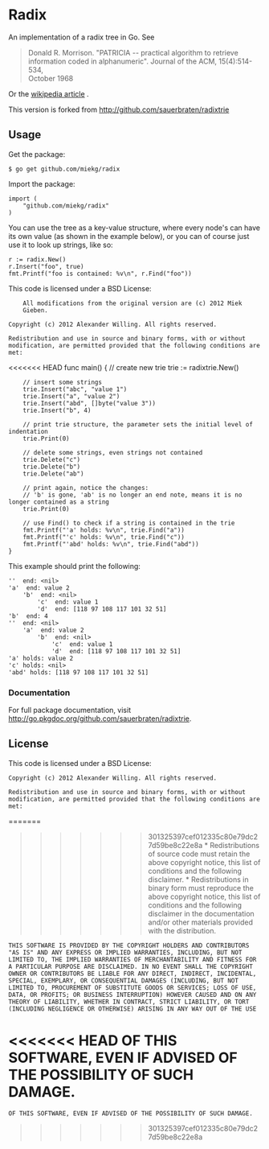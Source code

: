 # Radix

An implementation of a radix tree in Go. See

> Donald R. Morrison. "PATRICIA -- practical algorithm to retrieve              
> information coded in alphanumeric". Journal of the ACM, 15(4):514-534,        
> October 1968    

Or the [wikipedia article](http://en.wikipedia.org/wiki/Radix_tree) .

This version is forked from http://github.com/sauerbraten/radixtrie

## Usage

Get the package:

	$ go get github.com/miekg/radix

Import the package:

	import (
		"github.com/miekg/radix"
	)

You can use the tree as a key-value structure, where every node's can have its
own value (as shown in the example below), or you can of course just use it to
look up strings, like so:

	r := radix.New()
	r.Insert("foo", true)
	fmt.Printf("foo is contained: %v\n", r.Find("foo"))


This code is licensed under a BSD License:
    
        All modifications from the original version are (c) 2012 Miek
        Gieben.

	Copyright (c) 2012 Alexander Willing. All rights reserved.
	
	Redistribution and use in source and binary forms, with or without
	modification, are permitted provided that the following conditions are
	met:
	
<<<<<<< HEAD
	func main() {
		// create new trie
		trie := radixtrie.New()
		
		// insert some strings
		trie.Insert("abc", "value 1")
		trie.Insert("a", "value 2")
		trie.Insert("abd", []byte("value 3"))
		trie.Insert("b", 4)
		
		// print trie structure, the parameter sets the initial level of indentation
		trie.Print(0)
		
		// delete some strings, even strings not contained
		trie.Delete("c")
		trie.Delete("b")
		trie.Delete("ab")
		
		// print again, notice the changes:
		// 'b' is gone, 'ab' is no longer an end note, means it is no longer contained as a string
		trie.Print(0)
		
		// use Find() to check if a string is contained in the trie
		fmt.Printf("'a' holds: %v\n", trie.Find("a"))
		fmt.Printf("'c' holds: %v\n", trie.Find("c"))
		fmt.Printf("'abd' holds: %v\n", trie.Find("abd"))
	}

This example should print the following:

	''  end: <nil>
	'a'  end: value 2
		'b'  end: <nil>
			'c'  end: value 1
			'd'  end: [118 97 108 117 101 32 51]
	'b'  end: 4
	''  end: <nil>
		'a'  end: value 2
			'b'  end: <nil>
				'c'  end: value 1
				'd'  end: [118 97 108 117 101 32 51]
	'a' holds: value 2
	'c' holds: <nil>
	'abd' holds: [118 97 108 117 101 32 51]

### Documentation

For full package documentation, visit http://go.pkgdoc.org/github.com/sauerbraten/radixtrie.

## License

This code is licensed under a BSD License:

	Copyright (c) 2012 Alexander Willing. All rights reserved.
	
	Redistribution and use in source and binary forms, with or without
	modification, are permitted provided that the following conditions are
	met:
	
=======
>>>>>>> 301325397cef012335c80e79dc27d59be8c22e8a
		* Redistributions of source code must retain the above copyright
	notice, this list of conditions and the following disclaimer.
		* Redistributions in binary form must reproduce the above
	copyright notice, this list of conditions and the following disclaimer
	in the documentation and/or other materials provided with the
	distribution.
	
	THIS SOFTWARE IS PROVIDED BY THE COPYRIGHT HOLDERS AND CONTRIBUTORS
	"AS IS" AND ANY EXPRESS OR IMPLIED WARRANTIES, INCLUDING, BUT NOT
	LIMITED TO, THE IMPLIED WARRANTIES OF MERCHANTABILITY AND FITNESS FOR
	A PARTICULAR PURPOSE ARE DISCLAIMED. IN NO EVENT SHALL THE COPYRIGHT
	OWNER OR CONTRIBUTORS BE LIABLE FOR ANY DIRECT, INDIRECT, INCIDENTAL,
	SPECIAL, EXEMPLARY, OR CONSEQUENTIAL DAMAGES (INCLUDING, BUT NOT
	LIMITED TO, PROCUREMENT OF SUBSTITUTE GOODS OR SERVICES; LOSS OF USE,
	DATA, OR PROFITS; OR BUSINESS INTERRUPTION) HOWEVER CAUSED AND ON ANY
	THEORY OF LIABILITY, WHETHER IN CONTRACT, STRICT LIABILITY, OR TORT
	(INCLUDING NEGLIGENCE OR OTHERWISE) ARISING IN ANY WAY OUT OF THE USE
<<<<<<< HEAD
	OF THIS SOFTWARE, EVEN IF ADVISED OF THE POSSIBILITY OF SUCH DAMAGE.
=======
	OF THIS SOFTWARE, EVEN IF ADVISED OF THE POSSIBILITY OF SUCH DAMAGE.
>>>>>>> 301325397cef012335c80e79dc27d59be8c22e8a
